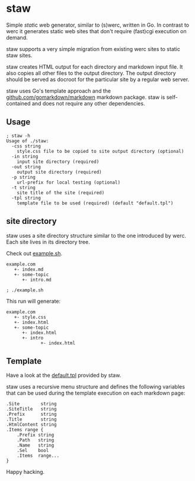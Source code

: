 staw
====
Simple *stat*ic *w*eb generator, similar to (s)werc, written in Go. In contrast
to werc it generates static web sites that don't require (fast)cgi execution on
demand.

staw supports a very simple migration from existing werc sites to static staw sites.

staw creates HTML output for each directory and markdown input file. It also
copies all other files to the output directory. The output directory should be
served as docroot for the particular site by a regular web server.

staw uses Go's template approach and the
[github.com/gomarkdown/markdown](https://github.com/gomarkdown/markdown)
markdown package.  staw is self-contained and does not require any other
dependencies.

Usage
-----
	; staw -h
	Usage of ./staw:
	  -css string
		style.css file to be copied to site output directory (optional)
	  -in string
		input site directory (required)
	  -out string
		output site directory (required)
	  -p string
		url-prefix for local testing (optional)
	  -t string
		site title of the site (required)
	  -tpl string
		template file to be used (required) (default "default.tpl")

site directory
--------------
staw uses a site directory structure similar to the one introduced by werc.
Each site lives in its directory tree.

Check out [example.sh](https://github.com/garbeam/staw/blob/master/example.sh).

	example.com
	   +- index.md
	   +- some-topic
	      +- intro.md

	; ./example.sh

This run will generate:

	example.com
	   +- style.css
	   +- index.html
	   +- some-topic
	      +- index.html
	      +- intro
                 +- index.html

Template
--------
Have a look at the
[default.tpl](https://github.com/garbeam/staw/blob/master/default.tpl) provided
by staw.

staw uses a recursive menu structure and defines the following variables that
can be used during the template execution on each markdown page:

	.Site        string
	.SiteTitle   string
	.Prefix      string
	.Title       string
	.HtmlContent string
	.Items range {
		.Prefix string
		.Path   string
		.Name   string
		.Sel    bool
		.Items  range...
	}

Happy hacking.
